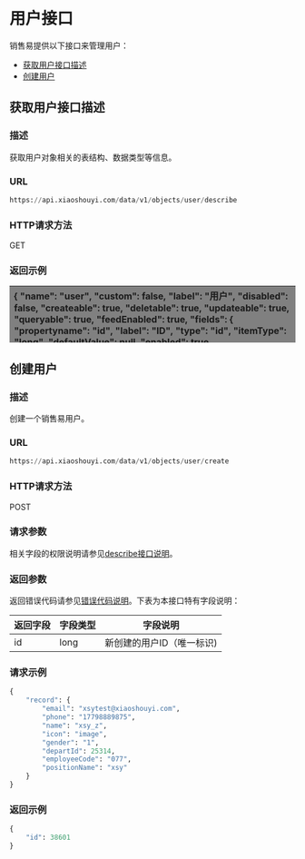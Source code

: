 # 用户接口 #

销售易提供以下接口来管理用户：
* [获取用户接口描述](#获取用户接口描述)
* [创建用户](#创建用户)

## 获取用户接口描述

### 描述 ###

获取用户对象相关的表结构、数据类型等信息。

### URL ###

```Python
https://api.xiaoshouyi.com/data/v1/objects/user/describe
```
### HTTP请求方法 ###

GET

### 返回示例 ###


<table border="0.5px" align="center" bordercolor="gray" style="background:gray" width="80%" height="100px" style="font-family:微软雅黑; font-size:14px">
    <tr align="left">
        <th>
    {
    "name": "user",
    "custom": false,
    "label": "用户",
    "disabled": false,
    "createable": true,
    "deletable": true,
    "updateable": true,
    "queryable": true,
    "feedEnabled": true,
    "fields": 
        {<br>
            "propertyname": "id",
            "label": "ID",
            "type": "id",
            "itemType": "long",
            "defaultValue": null,
            "enabled": true,<br>
            "createable": false,
            "updateable": false,
            "required": false,
            "sortable": false,
            "minLength": 0,
            "maxLength": 100,
            "dependentPropertyName": null,
            "referTo": {},
            "joinTo": {},
            "selectitem": [],
            "checkitem": []
        },
        {
            "propertyname": "email",
            "label": "邮箱",
            "type": "text",
            "itemType": "String",
            "defaultValue": null,
            "enabled": true,
            "createable": true,
            "updateable": true,
            "required": false,
            "sortable": false,
            "minLength": 0,
            "maxLength": 100,
            "dependentPropertyName": null,
            "referTo": {},
            "joinTo": {},
            "selectitem": [],
            "checkitem": []
        },
        {
            "propertyname": "phone",
            "label": "手机号",
            "type": "text",
            "itemType": "String",
            "defaultValue": null,
            "enabled": true,
            "createable": true,
            "updateable": true,
            "required": false,
            "sortable": false,
            "minLength": 0,
            "maxLength": 200,
            "dependentPropertyName": null,
            "referTo": {},
            "joinTo": {},
            "selectitem": [],
            "checkitem": []
        },
        {
            "propertyname": "unionId",
            "label": "联合认证ID",
            "type": "text",
            "itemType": "String",
            "defaultValue": null,
            "enabled": true,
            "createable": true,
            "updateable": true,
            "required": false,
            "sortable": false,
            "minLength": 0,
            "maxLength": 200,
            "dependentPropertyName": null,
            "referTo": {},
            "joinTo": {},
            "selectitem": [],
            "checkitem": []
        },
        {
            "propertyname": "name",
            "label": "姓名",
            "type": "text",
            "itemType": "String",
            "defaultValue": null,
            "enabled": true,
            "createable": true,
            "updateable": true,
            "required": true,
            "sortable": false,
            "minLength": 0,
            "maxLength": 20,
            "dependentPropertyName": null,
            "referTo": {},
            "joinTo": {},
            "selectitem": [],
            "checkitem": []
        },
        {
            "propertyname": "status",
            "label": "用户状态",
            "type": "text",
            "itemType": "String",
            "defaultValue": null,
            "enabled": true,
            "createable": false,
            "updateable": false,
            "required": false,
            "sortable": false,
            "minLength": 0,
            "maxLength": 4,
            "dependentPropertyName": null,
            "referTo": {},
            "joinTo": {},
            "selectitem": [],
            "checkitem": []
        },
        {
            "propertyname": "statusInt",
            "label": "用户状态编码",
            "type": "select",
            "itemType": "Long",
            "defaultValue": null,
            "enabled": true,
            "createable": false,
            "updateable": false,
            "required": false,
            "sortable": false,
            "minLength": 0,
            "maxLength": 4,
            "dependentPropertyName": null,
            "referTo": {},
            "joinTo": {},
            "selectitem": [
                {
                    "label": "未激活",
                    "value": "0"
                },
                {
                    "label": "已激活",
                    "value": "1"
                },
                {
                    "label": "已删除",
                    "value": "-10"
                },
                {
                    "label": "已离职",
                    "value": "-11"
                }
            ],
            "checkitem": []
        },
        {
            "propertyname": "joinAtStr",
            "label": "入职日期",
            "type": "date",
            "itemType": "String",
            "defaultValue": null,
            "enabled": true,
            "createable": true,
            "updateable": true,
            "required": false,
            "sortable": false,
            "minLength": 0,
            "maxLength": 10,
            "dependentPropertyName": null,
            "referTo": {},
            "joinTo": {},
            "selectitem": [],
            "checkitem": []
        },
        {
            "propertyname": "birthday",
            "label": "出生日期",
            "type": "date",
            "itemType": "String",
            "defaultValue": null,
            "enabled": true,
            "createable": true,
            "updateable": true,
            "required": false,
            "sortable": false,
            "minLength": 0,
            "maxLength": 10,
            "dependentPropertyName": null,
            "referTo": {},
            "joinTo": {},
            "selectitem": [],
            "checkitem": []
        },
        {
            "propertyname": "employeeCode",
            "label": "员工编号",
            "type": "text",
            "itemType": "String",
            "defaultValue": null,
            "enabled": true,
            "createable": true,
            "updateable": true,
            "required": false,
            "sortable": false,
            "minLength": 0,
            "maxLength": 20,
            "dependentPropertyName": null,
            "referTo": {},
            "joinTo": {},
            "selectitem": [],
            "checkitem": []
        },
        {
            "propertyname": "positionName",
            "label": "职位",
            "type": "text",
            "itemType": "String",
            "defaultValue": null,
            "enabled": true,
            "createable": true,
            "updateable": true,
            "required": false,
            "sortable": false,
            "minLength": 0,
            "maxLength": 30,
            "dependentPropertyName": null,
            "referTo": {},
            "joinTo": {},
            "selectitem": [],
            "checkitem": []
        },
        {
            "propertyname": "userManagerId",
            "label": "主管",
            "type": "reference",
            "itemType": "long",
            "defaultValue": null,
            "enabled": true,
            "createable": true,
            "updateable": true,
            "required": false,
            "sortable": false,
            "minLength": 0,
            "maxLength": 20,
            "dependentPropertyName": null,
            "referTo": {
                "label": "用户",
                "belongId": 70
            },
            "joinTo": {},
            "selectitem": [],
            "checkitem": []
        },
        {
            "propertyname": "gender",
            "label": "性别",
            "type": "select",
            "itemType": "Long",
            "defaultValue": null,
            "enabled": true,
            "createable": true,
            "updateable": true,
            "required": false,
            "sortable": false,
            "minLength": 0,
            "maxLength": 4,
            "dependentPropertyName": null,
            "referTo": {},
            "joinTo": {},
            "selectitem": [
                {
                    "label": "男",
                    "value": "1"
                },
                {
                    "label": "女",
                    "value": "2"
                }
            ],
            "checkitem": []
        },
        {
            "propertyname": "rankId",
            "label": "职级",
            "type": "select",
            "itemType": "Long",
            "defaultValue": null,
            "enabled": true,
            "createable": true,
            "updateable": true,
            "required": false,
            "sortable": false,
            "minLength": 0,
            "maxLength": 20,
            "dependentPropertyName": null,
            "referTo": {},
            "joinTo": {},
            "selectitem": [
                {
                    "label": "二级",
                    "value": 899804,
                    "dependentValue": [],
                    "disabled": false
                },
                {
                    "label": "三级",
                    "value": 936571,
                    "dependentValue": [],
                    "disabled": false
                },
                {
                    "label": "一级",
                    "value": 1172174,
                    "dependentValue": [],
                    "disabled": false
                }
            ],
            "checkitem": []
        },
        {
            "propertyname": "languageCode",
            "label": "languageCode",
            "type": "text",
            "itemType": "String",
            "defaultValue": null,
            "enabled": true,
            "createable": false,
            "updateable": false,
            "required": false,
            "sortable": false,
            "minLength": 0,
            "maxLength": 10,
            "dependentPropertyName": null,
            "referTo": {},
            "joinTo": {},
            "selectitem": [],
            "checkitem": []
        },
        {
            "propertyname": "timezone",
            "label": "timezone",
            "type": "text",
            "itemType": "String",
            "defaultValue": null,
            "enabled": true,
            "createable": false,
            "updateable": false,
            "required": false,
            "sortable": false,
            "minLength": 0,
            "maxLength": 200,
            "dependentPropertyName": null,
            "referTo": {},
            "joinTo": {},
            "selectitem": [],
            "checkitem": []
        },
        {
            "propertyname": "departId",
            "label": "部门",
            "type": "reference",
            "itemType": "long",
            "defaultValue": null,
            "enabled": true,
            "createable": true,
            "updateable": true,
            "required": true,
            "sortable": false,
            "minLength": 0,
            "maxLength": 20,
            "dependentPropertyName": null,
            "referTo": {
                "label": "部门",
                "belongId": 50
            },
            "joinTo": {},
            "selectitem": [],
            "checkitem": []
        }
    ],
    "entityTypes": []
}</th>
    </tr>
</table>


## 创建用户

### 描述 ###

创建一个销售易用户。

### URL ###

```Python
https://api.xiaoshouyi.com/data/v1/objects/user/create
```
### HTTP请求方法 ###

POST

### 请求参数 ###

相关字段的权限说明请参见[describe接口说明]()。

### 返回参数 ###

返回错误代码请参见[错误代码说明]()。下表为本接口特有字段说明：

| 返回字段        | 字段类型   |  字段说明 |
| --------   | ----- | ---- |
| id  | long | 新创建的用户ID（唯一标识) | 

### 请求示例 ###

```Python
{
    "record": {
        "email": "xsytest@xiaoshouyi.com",
        "phone": "17798889875",
        "name": "xsy_z",
        "icon": "image",
        "gender": "1",
        "departId": 25314,
        "employeeCode": "077",
        "positionName": "xsy"
    }
}
```

### 返回示例 ###

```Python
{
    "id": 38601
}
```


